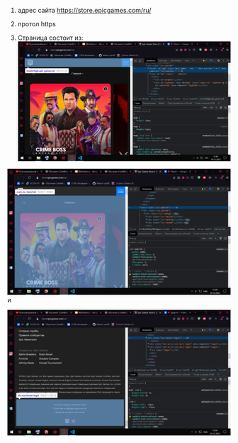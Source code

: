  1. адрес сайта https://store.epicgames.com/ru/

 2. протол  https
 
 3. Страница состоит из: ![голова](head.png)

 ![тело](bodi.png) и 

 ![подвал](footer.png)


